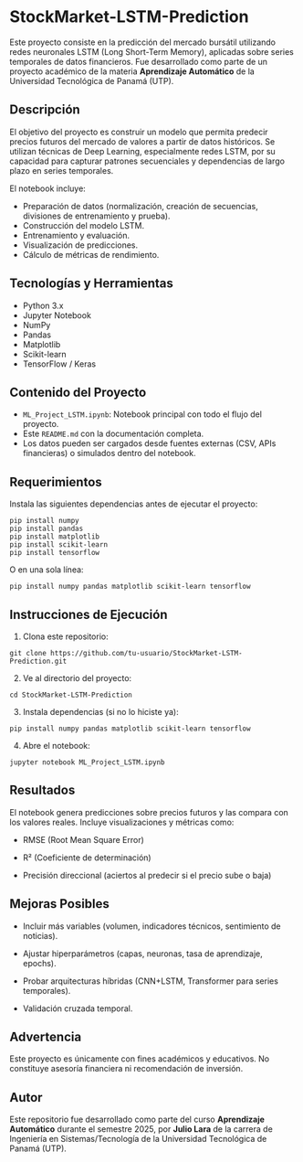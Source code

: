 # StockMarket-LSTM-Prediction

Este proyecto consiste en la predicción del mercado bursátil utilizando redes neuronales LSTM (Long Short-Term Memory), aplicadas sobre series temporales de datos financieros. Fue desarrollado como parte de un proyecto académico de la materia **Aprendizaje Automático** de la Universidad Tecnológica de Panamá (UTP).

## Descripción

El objetivo del proyecto es construir un modelo que permita predecir precios futuros del mercado de valores a partir de datos históricos. Se utilizan técnicas de Deep Learning, especialmente redes LSTM, por su capacidad para capturar patrones secuenciales y dependencias de largo plazo en series temporales.

El notebook incluye:
- Preparación de datos (normalización, creación de secuencias, divisiones de entrenamiento y prueba).
- Construcción del modelo LSTM.
- Entrenamiento y evaluación.
- Visualización de predicciones.
- Cálculo de métricas de rendimiento.

## Tecnologías y Herramientas

- Python 3.x  
- Jupyter Notebook  
- NumPy  
- Pandas  
- Matplotlib  
- Scikit-learn  
- TensorFlow / Keras  

## Contenido del Proyecto

- `ML_Project_LSTM.ipynb`: Notebook principal con todo el flujo del proyecto.
- Este `README.md` con la documentación completa.
- Los datos pueden ser cargados desde fuentes externas (CSV, APIs financieras) o simulados dentro del notebook.

## Requerimientos

Instala las siguientes dependencias antes de ejecutar el proyecto:

```
pip install numpy
pip install pandas
pip install matplotlib
pip install scikit-learn
pip install tensorflow
```
O en una sola línea:
```
pip install numpy pandas matplotlib scikit-learn tensorflow
```

## Instrucciones de Ejecución

1. Clona este repositorio:
```
git clone https://github.com/tu-usuario/StockMarket-LSTM-Prediction.git
```
2. Ve al directorio del proyecto:
```
cd StockMarket-LSTM-Prediction
```
3. Instala dependencias (si no lo hiciste ya):
```
pip install numpy pandas matplotlib scikit-learn tensorflow
```
4. Abre el notebook:
```
jupyter notebook ML_Project_LSTM.ipynb
```

## Resultados
El notebook genera predicciones sobre precios futuros y las compara con los valores reales. Incluye visualizaciones y métricas como:

- RMSE (Root Mean Square Error)

- R² (Coeficiente de determinación)

- Precisión direccional (aciertos al predecir si el precio sube o baja)

## Mejoras Posibles
- Incluir más variables (volumen, indicadores técnicos, sentimiento de noticias).

- Ajustar hiperparámetros (capas, neuronas, tasa de aprendizaje, epochs).

- Probar arquitecturas híbridas (CNN+LSTM, Transformer para series temporales).

- Validación cruzada temporal.

## Advertencia
Este proyecto es únicamente con fines académicos y educativos. No constituye asesoría financiera ni recomendación de inversión.

## Autor
Este repositorio fue desarrollado como parte del curso **Aprendizaje Automático** durante el semestre 2025, por **Julio Lara** de la carrera de Ingeniería en Sistemas/Tecnología de la Universidad Tecnológica de Panamá (UTP).

